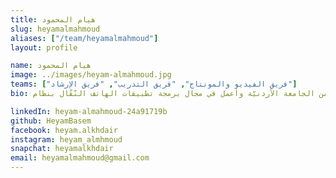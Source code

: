```yaml
---
title: هيام المحمود
slug: heyamalmahmoud
aliases: ["/team/heyamalmahmoud"]
layout: profile

name: هيام المحمود
image: ../images/heyam-almahmoud.jpg
teams: ["فريق الفيديو والمونتاج", "فريق التدريب", "فريق الإرشاد"]
bio: مهندسة برمجيّات، مهتمّة بعلم البيانات وعلوم الحاسوب. تخرّجت مؤخرًا من الجامعة الأردنيّة وأعمل في مجال برمجة تطبيقات الهاتف النّقّال بنظام iOS.

linkedIn: heyam-almahmoud-24a91719b
github: HeyamBasem
facebook: heyam.alkhdair
instagram: heyam_almhmoud
snapchat: heyamalkhdair
email: heyamalmahmoud@gmail.com
---
```


